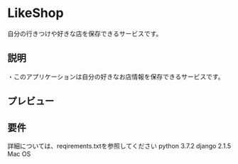 # LikeShop
自分の行きつけや好きな店を保存できるサービスです。

## 説明
・このアプリケーションは自分の好きなお店情報を保存できるサービスです。

## プレビュー

## 要件
詳細については、reqirements.txtを参照してください
python 3.7.2
django 2.1.5
Mac OS 
